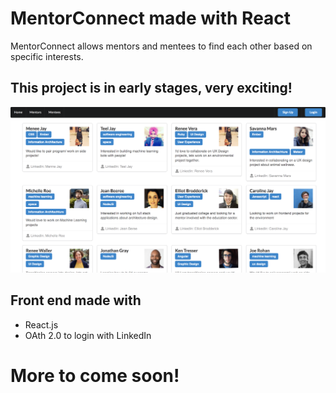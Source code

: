 # MentorConnect made with React

MentorConnect allows mentors and mentees to find each other based on specific interests.

## This project is in early stages, very exciting!

![mentees image](src/Mentees.png)

## Front end made with

* React.js
* OAth 2.0 to login with LinkedIn

# More to come soon!
